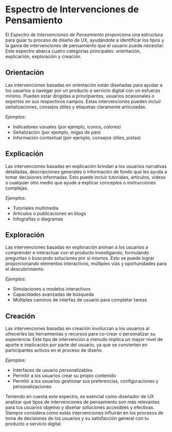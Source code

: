 # Espectro de Intervenciones de Pensamiento

El *Espectro de Intervenciones de Pensamiento* proporciona una estructura para guiar tu proceso de diseño de UX, ayudándote a identificar los tipos y la gama de intervenciones de pensamiento que el usuario puede necesitar. Este espectro abarca cuatro categorías principales: orientación, explicación, exploración y creación.

## Orientación

Las intervenciones basadas en orientación están diseñadas para ayudar a los usuarios a navegar por un producto o servicio digital con un esfuerzo mínimo. Pueden estar dirigidas a principiantes, usuarios ocasionales o expertos en sus respectivos campos. Estas intervenciones pueden incluir señalizaciones, consejos útiles y etiquetas claramente articuladas.

*Ejemplos:*

- Indicadores visuales (por ejemplo, iconos, colores)
- Señalización (por ejemplo, migas de pan)
- Información contextual (por ejemplo, consejos útiles, pistas)

## Explicación

Las intervenciones basadas en explicación brindan a los usuarios narrativas detalladas, descripciones generales o información de fondo que les ayuda a tomar decisiones informadas. Esto puede incluir tutoriales, artículos, videos o cualquier otro medio que ayude a explicar conceptos o instrucciones complejas.

*Ejemplos:*

- Tutoriales multimedia
- Artículos o publicaciones en blogs
- Infografías o diagramas

## Exploración

Las intervenciones basadas en exploración animan a los usuarios a comprender e interactuar con el producto investigando, formulando preguntas o buscando soluciones por sí mismos. Esto se puede lograr proporcionando elementos interactivos, múltiples vías y oportunidades para el descubrimiento.

*Ejemplos:*

- Simulaciones o modelos interactivos
- Capacidades avanzadas de búsqueda
- Múltiples caminos de interfaz de usuario para completar tareas

## Creación

Las intervenciones basadas en creación involucran a los usuarios al ofrecerles las herramientas y recursos para co-crear o personalizar su experiencia. Este tipo de intervención a menudo implica un mayor nivel de aporte e implicación por parte del usuario, ya que se convierten en participantes activos en el proceso de diseño.

*Ejemplos:*

- Interfaces de usuario personalizables
- Permitir a los usuarios crear su propio contenido
- Permitir a los usuarios gestionar sus preferencias, configuraciones y personalizaciones

Teniendo en cuenta este espectro, es esencial como diseñador de UX analizar qué tipos de intervenciones de pensamiento son más relevantes para tus usuarios objetivo y diseñar soluciones accesibles y efectivas. Siempre considera cómo estas intervenciones influirán en los procesos de toma de decisiones de los usuarios y su satisfacción general con tu producto o servicio digital.
